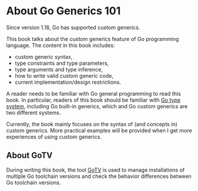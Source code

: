 
# About Go Generics 101

Since version 1.18, Go has supported custom generics.

This book talks about the custom generics feature of Go programming language.
The content in this book includes:

* custom generic syntax,
* type constraints and type parameters,
* type arguments and type inference,
* how to write valid custom generic code,
* current implementation/design restrictions.

A reader needs to be familiar with Go general programming to read this book.
In particular, readers of this book should be familiar with
[Go type system](https://go101.org/article/type-system-overview.html),
including Go built-in generics, which and Go custom generics are two different systems.

Currently, the book mainly focuses on the syntax of (and concepts in) custom generics.
More practical examples will be provided when I get more experiences of using custom generics.

## About GoTV

During writing this book, the tool [GoTV](https://go101.org/apps-and-libs/gotv.html)
is used to manage installations of multiple Go toolchain versions and check
the behavior differences between Go toolchain versions.


<!--




https://github.com/golang/proposal/blob/master/design/generics-implementation-dictionaries-go1.18.md

* type argument inferences still have some limitations
  * https://github.com/golang/go/issues/63750

* type argument inference needs more detailed explainations.
 

* example: how to define an expected constraint?
  * some achievable, some are not.  

* An example show the difference of using ordinary interface and generic constraint.

* more

	https://github.com/golang/go/issues/62172
		https://github.com/golang/go/issues/40301#issuecomment-885119414
		https://github.com/golang/go/issues/40301#issuecomment-754156626
		
				package main

				import "unsafe"

				func f(x int64) byte {
				  return 1 << unsafe.Sizeof(x) >> unsafe.Sizeof(x)
				}

				func g[T int64](x T) byte {
				  return 1 << unsafe.Sizeof(x) >> unsafe.Sizeof(x)
				}

				func main() {
				  var n int64 = 0
				  println(f(n), g(n))
				}

	https://github.com/golang/go/issues/61741

	https://github.com/golang/go/issues/60130
	https://github.com/golang/go/issues/60117

	https://github.com/golang/go/issues/51522 miscompilation of comparison between type parameter and interface
	https://github.com/golang/go/issues/51521 wrong panic message for method call on nil of generic interface type

	https://github.com/golang/go/issues/53477
	https://github.com/golang/go/issues/50681 // compile time type switch
	https://github.com/golang/go/issues/49206 // type switch
	https://github.com/golang/go/issues/45380 type switch on type parameters not supported
	
	https://github.com/golang/go/issues/54028
	https://github.com/golang/go/issues/53762
	
	https://github.com/golang/go/issues/53087 produce duplicate type descriptor
	
	https://github.com/golang/go/issues/53137 unsafe.Offsetof bug
	
	https://github.com/golang/go/issues/53309
	
	https://github.com/golang/go/issues/53419
	
	https://github.com/golang/go/issues/52181
	
	https://github.com/golang/go/issues/53635
	
	https://github.com/golang/go/issues/53883
	
	https://github.com/golang/go/issues/54447
	
	https://github.com/golang/go/issues/54456
	
	https://github.com/golang/go/issues/54535
	
	https://github.com/golang/go/issues/54537
	
	https://github.com/golang/go/issues/55964
	
	https://github.com/golang/go/issues/56923
	
	https://github.com/golang/go/issues/62157


==================== type argument inference https://go.dev/blog/type-inference

 * https://twitter.com/go100and1/status/1714885320599302598

interace:
	
		https://twitter.com/go100and1/status/1714187265310957864
		
		package main

		func f       (...A) {}
		func g[T any](...T) {}

		type A any
		type B any                                            

		var a A
		var b B

		func main(){
			g(a, b)
		}

channel

		package main

		import "fmt"

		func g[T any](...T) (_ T){return}

		type A = chan int
		type B = <-chan int
		type C chan int
		type D <-chan int

		var a A
		var b B
		var c C
		var d D

		func main(){
		  // T is infered as C
		 fmt.Printf("%T ", g(a, b, c, d)) // type D of d does not match inferred type C for T
		}

more composite types

		package main

		import "fmt"

		func g[T any](...T) (_ T){return}

		type A = []int
		type B []int
		type C []int

		func main(){
		  // T is inferred as B
		 fmt.Printf("%T ", g(A{}, B{}, C{})) // type C of C{} does not match inferred type B for T
		}

-->


  
